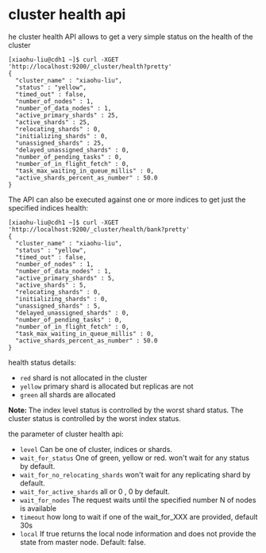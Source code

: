 # cluster health api

he cluster health API allows to get a very simple status on the health of the cluster
```
[xiaohu-liu@cdh1 ~]$ curl -XGET 'http://localhost:9200/_cluster/health?pretty'
{
  "cluster_name" : "xiaohu-liu",
  "status" : "yellow",
  "timed_out" : false,
  "number_of_nodes" : 1,
  "number_of_data_nodes" : 1,
  "active_primary_shards" : 25,
  "active_shards" : 25,
  "relocating_shards" : 0,
  "initializing_shards" : 0,
  "unassigned_shards" : 25,
  "delayed_unassigned_shards" : 0,
  "number_of_pending_tasks" : 0,
  "number_of_in_flight_fetch" : 0,
  "task_max_waiting_in_queue_millis" : 0,
  "active_shards_percent_as_number" : 50.0
}

```

The API can also be executed against one or more indices to get just the specified indices health:
```
[xiaohu-liu@cdh1 ~]$ curl -XGET 'http://localhost:9200/_cluster/health/bank?pretty'
{
  "cluster_name" : "xiaohu-liu",
  "status" : "yellow",
  "timed_out" : false,
  "number_of_nodes" : 1,
  "number_of_data_nodes" : 1,
  "active_primary_shards" : 5,
  "active_shards" : 5,
  "relocating_shards" : 0,
  "initializing_shards" : 0,
  "unassigned_shards" : 5,
  "delayed_unassigned_shards" : 0,
  "number_of_pending_tasks" : 0,
  "number_of_in_flight_fetch" : 0,
  "task_max_waiting_in_queue_millis" : 0,
  "active_shards_percent_as_number" : 50.0
}

```
health status details:
* `red` shard is not allocated in the cluster
* `yellow`  primary shard is allocated but replicas are not
* `green` all shards are allocated

<strong>Note: </strong>
The index level status is controlled by the worst shard status. The cluster status is controlled by the worst index status.

the parameter of cluster health api:
* `level`  Can be one of cluster, indices or shards.
* `wait_for_status` One of green, yellow or red. won't wait for any status by default.
* `wait_for_no_relocating_shards`  won't wait for any  replicating shard by default.
* `wait_for_active_shards` all or 0 , 0 by default.
* `wait_for_nodes` The request waits until the specified number N of nodes is available
* `timeout` how long to wait if one of the wait_for_XXX are provided, default 30s
* `local`  If true returns the local node information and does not provide the state from master node. Default: false.



  
